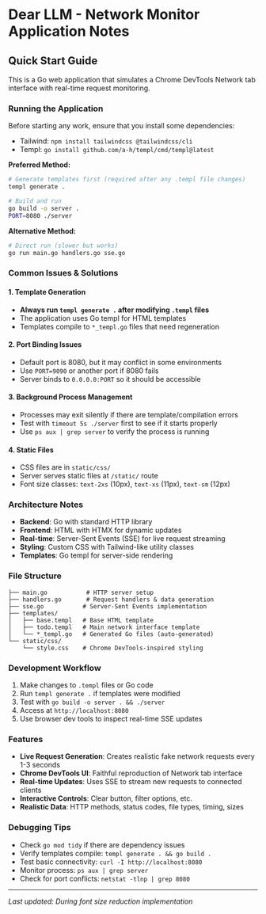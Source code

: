 # Dear LLM - Network Monitor Application Notes

## Quick Start Guide

This is a Go web application that simulates a Chrome DevTools Network tab interface with real-time request monitoring.

### Running the Application

Before starting any work, ensure that you install some dependencies:

- Tailwind: `npm install tailwindcss @tailwindcss/cli`
- Templ: `go install github.com/a-h/templ/cmd/templ@latest`

**Preferred Method:**

```bash
# Generate templates first (required after any .templ file changes)
templ generate .

# Build and run
go build -o server .
PORT=8080 ./server
```

**Alternative Method:**

```bash
# Direct run (slower but works)
go run main.go handlers.go sse.go
```

### Common Issues & Solutions

#### 1. Template Generation

- **Always run `templ generate .` after modifying `.templ` files**
- The application uses Go templ for HTML templates
- Templates compile to `*_templ.go` files that need regeneration

#### 2. Port Binding Issues

- Default port is 8080, but it may conflict in some environments
- Use `PORT=9090` or another port if 8080 fails
- Server binds to `0.0.0.0:PORT` so it should be accessible

#### 3. Background Process Management

- Processes may exit silently if there are template/compilation errors
- Test with `timeout 5s ./server` first to see if it starts properly
- Use `ps aux | grep server` to verify the process is running

#### 4. Static Files

- CSS files are in `static/css/`
- Server serves static files at `/static/` route
- Font size classes: `text-2xs` (10px), `text-xs` (11px), `text-sm` (12px)

### Architecture Notes

- **Backend**: Go with standard HTTP library
- **Frontend**: HTML with HTMX for dynamic updates
- **Real-time**: Server-Sent Events (SSE) for live request streaming
- **Styling**: Custom CSS with Tailwind-like utility classes
- **Templates**: Go templ for server-side rendering

### File Structure

```
├── main.go           # HTTP server setup
├── handlers.go       # Request handlers & data generation
├── sse.go           # Server-Sent Events implementation
├── templates/
│   ├── base.templ   # Base HTML template
│   ├── todo.templ   # Main network interface template
│   └── *_templ.go   # Generated Go files (auto-generated)
└── static/css/
    └── style.css    # Chrome DevTools-inspired styling
```

### Development Workflow

1. Make changes to `.templ` files or Go code
2. Run `templ generate .` if templates were modified
3. Test with `go build -o server . && ./server`
4. Access at `http://localhost:8080`
5. Use browser dev tools to inspect real-time SSE updates

### Features

- **Live Request Generation**: Creates realistic fake network requests every 1-3 seconds
- **Chrome DevTools UI**: Faithful reproduction of Network tab interface
- **Real-time Updates**: Uses SSE to stream new requests to connected clients
- **Interactive Controls**: Clear button, filter options, etc.
- **Realistic Data**: HTTP methods, status codes, file types, timing, sizes

### Debugging Tips

- Check `go mod tidy` if there are dependency issues
- Verify templates compile: `templ generate . && go build .`
- Test basic connectivity: `curl -I http://localhost:8080`
- Monitor process: `ps aux | grep server`
- Check for port conflicts: `netstat -tlnp | grep 8080`

---

_Last updated: During font size reduction implementation_
